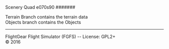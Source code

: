 Scenery Quad 
e070s90
#######
 
Terrain Branch contains the terrain data <br>
Objects branch contains the Objects
 
***
 
FlightGear Flight Simulator (FGFS) -- License: GPL2+ <br>
:copyright: 2016
